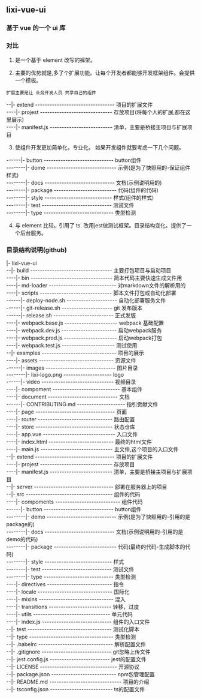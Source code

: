## lixi-vue-ui

### 基于 vue 的一个 ui 库

### 对比 

1. 是一个基于 element 改写的裤架。

2. 主要的优势就是,多了个扩展功能。让每个开发者都能够开发框架组件。会提供一个模板。

`扩展主要是让 业务开发人员 共享自己的组件`

--|- extend --------------------------------- 项目的扩展文件  
----|- projest ------------------------------ 存放项目(将每个人的扩展,都在这里展示)  
----|- manifest.js -------------------------- 清单，主要是桥接主项目与扩展项目  


3. 使组件开发更加简单化，专业化。 如果开发组件就要考虑一下几个问题。

------|- button ----------------------------- button组件  
--------|- dome ----------------------------- 示例(是为了快照用的-保证组件样式)  
--------|- docs ----------------------------- 文档(示例说明用的)  
--------|- package -------------------------- 代码(组件的代码)  
--------|- style ---------------------------- 样式(组件的样式)  
--------|- test ----------------------------- 测试文件  
--------|- type ----------------------------- 类型检测  

4. 与 element 比较。引用了 ts. 改用jest做测试框架。目录结构变化。提供了一个后台服务。


### 目录结构说明(github)

|- lixi-vue-ui  
--|- build ---------------------------------- 主要打包项目与启动项目  
----|- bin ---------------------------------- 简本代码主要快速生成文件用  
----|- md-loader ---------------------------- 对markdown文件的解析用的  
----|- scripts ------------------------------ 脚本文件打包或自动化部署  
------|- deploy-node.sh --------------------- 自动化部署服务文件  
------|- git-release.sh --------------------- git 发布版本  
------|- release.sh ------------------------- 正式发版  
----|- webpack.base.js ---------------------- webpack 基础配置  
----|- webpack.dev.js ----------------------- 启动webpack服务  
----|- webpack.prod.js ---------------------- 启动webpack打包  
----|- webpack.test.js ---------------------- 测试使用  
--|- examples ------------------------------- 项目的展示  
----|- assets ------------------------------- 资源文件  
------|- images ----------------------------- 图片目录  
--------|- lixi-logo.png -------------------- logo  
------|- video ------------------------------ 视频目录  
----|- compoment ---------------------------- 基本组件  
----|- document ----------------------------- 文档  
------|- CONTRIBUTING.md -------------------- 指引贡献文件  
----|- page --------------------------------- 页面  
----|- router ------------------------------- 路由配置  
----|- store -------------------------------- 状态仓库  
----|- app.vue ------------------------------ 入口文件  
----|- index.html --------------------------- 最终的html文件  
----|- main.js ------------------------------ 主文件,这个项目的入口文件  
--|- extend --------------------------------- 项目的扩展文件  
----|- projest ------------------------------ 存放项目  
----|- manifest.js -------------------------- 清单，主要是桥接主项目与扩展项目  
--|- server --------------------------------- 部署在服务器上的项目  
--|- src ------------------------------------ 组件的代码  
----|- compoments --------------------------- 组件代码  
------|- button ----------------------------- button组件  
--------|- demo ----------------------------- 示例(是为了快照用的-引用的是package的)  
--------|- docs ----------------------------- 文档(示例说明用的-引用的是demo的代码)  
--------|- package -------------------------- 代码(最终的代码-生成脚本的代码)  
--------|- style ---------------------------- 样式  
--------|- test ----------------------------- 测试文件  
--------|- type ----------------------------- 类型检测  
----|- directives --------------------------- 指令  
----|- locale ------------------------------- 国际化  
----|- mixins ------------------------------- 混入  
----|- transitions -------------------------- 转移，过度  
----|- utils -------------------------------- 单元代码  
----|- index.js ----------------------------- 组件的入口文件  
--|- test ----------------------------------- 测试化脚本  
--|- type ----------------------------------- 类型检测  
--|- .babelrc ------------------------------- 解析配置文件  
--|- .gitignore ----------------------------- git忽略上传文件  
--|- jest.config.js ------------------------- jest的配置文件  
--|- LICENSE -------------------------------- 开源协议  
--|- package.json --------------------------- npm包管理配置  
--|- README.md ------------------------------ 项目的介绍  
--|- tsconfig.json -------------------------- ts的配置文件  

